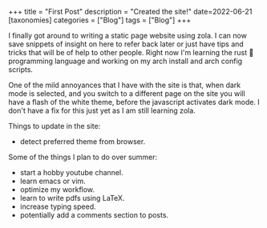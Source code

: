 +++
title = "First Post"
description = "Created the site!"
date=2022-06-21
[taxonomies] 
categories = ["Blog"]
tags = ["Blog"] 
+++

I finally got around to writing a static page website using zola. I can now save snippets of insight on here to refer back later or
just have tips and tricks that will be of help to other people. Right now I'm learning the rust 🦀 programming language and working 
on my arch install and arch config scripts.

One of the mild annoyances that I have with the site is that, when dark mode is selected, and you switch to a different page on the site
you will have a flash of the white theme, before the javascript activates dark mode. I don't have a fix for this just yet as I am still learning zola.

Things to update in the site:
- detect preferred theme from browser.

Some of the things I plan to do over summer: 
- start a hobby youtube channel.
- learn emacs or vim.
- optimize my workflow.
- learn to write pdfs using LaTeX.
- increase typing speed.
- potentially add a comments section to posts.
